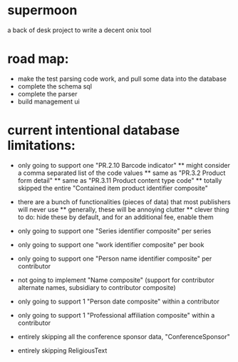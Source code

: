 # supermoon
a back of desk project to write a decent onix tool

# road map:
* make the test parsing code work, and pull some data into the database
* complete the schema sql
* complete the parser
* build management ui



# current intentional database limitations:

* only going to support one "PR.2.10 Barcode indicator"
** might consider a comma separated list of the code values
** same as "PR.3.2 Product form detail"
** same as "PR.3.11 Product content type code"
** totally skipped the entire "Contained item product identifier composite"

* there are a bunch of functionalities (pieces of data) that most publishers will never use
** generally, these will be annoying clutter
** clever thing to do: hide these by default, and for an additional fee, enable them

* only going to support one "Series identifier composite" per series

* only going to support one "work identifier composite" per book

* only going to support one "Person name identifier composite" per contributor

* not going to implement "Name composite" (support for contributor alternate names, subsidiary to contributor composite)

* only going to support 1 "Person date composite" within a contributor

* only going to support 1 "Professional affiliation composite" within a contributor

* entirely skipping all the conference sponsor data, "ConferenceSponsor"

* entirely skipping ReligiousText







